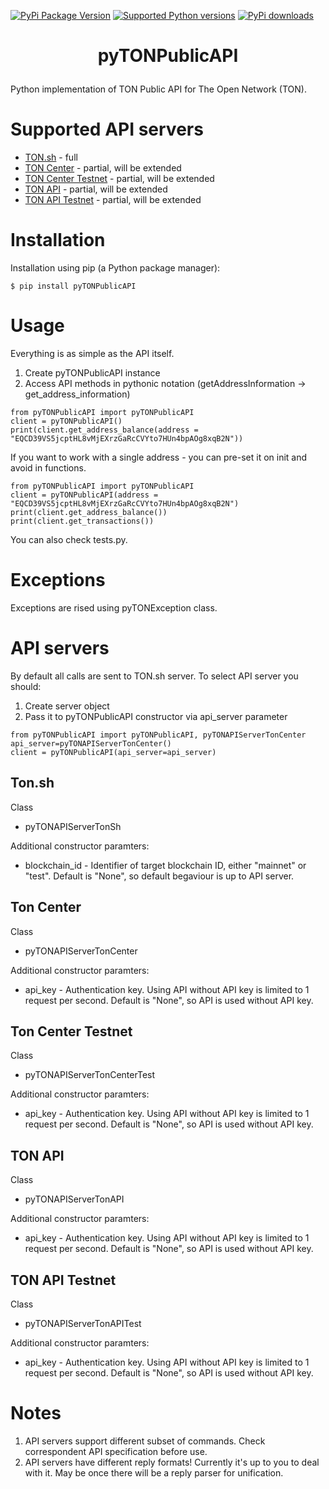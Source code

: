 [![PyPi Package Version](https://img.shields.io/pypi/v/pyTONPublicAPI.svg)](https://pypi.python.org/pypi/pyTONPublicAPI)
[![Supported Python versions](https://img.shields.io/pypi/pyversions/pyTONPublicAPI.svg)](https://pypi.python.org/pypi/pyTONPublicAPI)
[![PyPi downloads](https://img.shields.io/pypi/dm/pyTONPublicAPI.svg)](https://pypi.org/project/pyTONPublicAPI/)

# <p align="center">pyTONPublicAPI</p>
Python implementation of TON Public API for The Open Network (TON).

# Supported API servers
* [TON.sh](https://ton.sh/api/) - full
* [TON Center](https://toncenter.com/api/v2/) - partial, will be extended
* [TON Center Testnet](https://testnet.toncenter.com/api/v2/) - partial, will be extended
* [TON API](https://tonapi.io/v1/) - partial, will be extended
* [TON API Testnet](https://testnet.tonapi.io/v1/) - partial, will be extended

# Installation
Installation using pip (a Python package manager):
```
$ pip install pyTONPublicAPI
```

# Usage
Everything is as simple as the API itself.
1. Create pyTONPublicAPI instance
2. Access API methods in pythonic notation (getAddressInformation -> get_address_information)
```
from pyTONPublicAPI import pyTONPublicAPI
client = pyTONPublicAPI()
print(client.get_address_balance(address = "EQCD39VS5jcptHL8vMjEXrzGaRcCVYto7HUn4bpAOg8xqB2N"))
```
If you want to work with a single address - you can pre-set it on init and avoid in functions.
```
from pyTONPublicAPI import pyTONPublicAPI
client = pyTONPublicAPI(address = "EQCD39VS5jcptHL8vMjEXrzGaRcCVYto7HUn4bpAOg8xqB2N")
print(client.get_address_balance())
print(client.get_transactions())
```
You can also check tests.py.

# Exceptions
Exceptions are rised using pyTONException class.


# API servers
By default all calls are sent to TON.sh server. To select API server you should:
1. Create server object
2. Pass it to pyTONPublicAPI constructor via api_server parameter
```
from pyTONPublicAPI import pyTONPublicAPI, pyTONAPIServerTonCenter
api_server=pyTONAPIServerTonCenter()
client = pyTONPublicAPI(api_server=api_server)
```

## Ton.sh
Class
* pyTONAPIServerTonSh

Additional constructor paramters:
* blockchain_id - Identifier of target blockchain ID, either "mainnet" or "test". Default is "None", so default begaviour is up to API server.

## Ton Center
Class
* pyTONAPIServerTonCenter

Additional constructor paramters:
* api_key - Authentication key. Using API without API key is limited to 1 request per second. Default is "None", so API is used without API key.

## Ton Center Testnet
Class
* pyTONAPIServerTonCenterTest

Additional constructor paramters:
* api_key - Authentication key. Using API without API key is limited to 1 request per second. Default is "None", so API is used without API key.

## TON API
Class
* pyTONAPIServerTonAPI

Additional constructor paramters:
* api_key - Authentication key. Using API without API key is limited to 1 request per second. Default is "None", so API is used without API key.

## TON API Testnet
Class
* pyTONAPIServerTonAPITest

Additional constructor paramters:
* api_key - Authentication key. Using API without API key is limited to 1 request per second. Default is "None", so API is used without API key.

# Notes
1. API servers support different subset of commands. Check correspondent API specification before use.   
2. API servers have different reply formats! Currently it's up to you to deal with it. May be once there will be a reply parser for unification.
